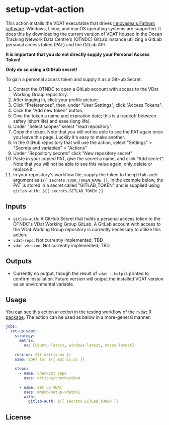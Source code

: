 # setup-vdat-action

This action installs the VDAT executable that drives [Innovasea's Fathom
software](https://www.innovasea.com/fish-tracking/products/fathom-software/).
Windows, Linux, and macOS operating systems are supported. It does this by 
downloading the current version of VDAT housed in the Ocean Tracking Network
Data Centre's (OTNDC) GitLab instance utilizing a GitLab personal access
token (PAT) and the GitLab API.

**It is important that you do not directly supply your Personal Access Token!**

**Only do so using a GitHub secret!**

To gain a personal access token and supply it as a GitHub Secret:

1. Contact the OTNDC to open a GitLab account with access to the VDat 
Working Group repository.
2. After logging in, click your profile picture.
3. Click "Preferences", then, under "User Settings", click "Access Tokens".
4. Click the "Add new token" button.
5. Give the token a name and expiration date; this is a tradeoff between 
saftey (short life) and ease (long life).
6. Under "Select scopes" select "read repository".
7. Copy the token. Note that you will not be able to see the PAT
again once you leave this page. Luckily it's easy to make another.
8. In the GitHub repository that will use the action, select
"Settings" > "Secrets and variables" > "Actions"
9. Under "Repository secrets" click "New repository secret"
10. Paste in your copied PAT, give the secret a name, and click "Add secret".
Note that you will not be able to see this value again, only delete
or replace it.
11. In your repository's workflow file, supply the token to the 
`gitlab-auth` argument as `${{ secrets.YOUR_TOKEN_NAME }}`. In
the example below, the PAT is stored in a secret called "GITLAB_TOKEN"
and is supplied using `gitlab-auth: ${{ secrets.GITLAB_TOKEN }}`


## Inputs

- `gitlab-auth`: A GitHub Secret that holds a personal access token
  to the OTNDC's VDat Working Group GitLab. A GitLab account with
  access to the VDat Working Group repository is currently necessary 
  to utilize this action.
- `vdat-repo`: Not currently implemented; TBD
- `vdat-version`: Not currently implemented; TBD

## Outputs

- Currently no output, though the result of `vdat --help` is printed
  to confirm installation. Future version will output the installed
  VDAT version as an environmental variable.

## Usage
You can see this action _in action_ in the testing workflow of the [`rvdat` 
R package](https://github.com/mhpob/rvdat/blob/main/.github/workflows/R-CMD-check.yaml#L35).
The action can be used as below in a more-general manner:

``` yaml
jobs:
  set-up-vdat:
    strategy:
      matrix:
        os: [ubuntu-latest, windows-latest, macos-latest]
    
    runs-on: ${{ matrix.os }}
    name: VDAT for ${{ matrix.os }}
    
    steps:
      - name: Checkout repo
        uses: actions/checkout@v4
      
      - name: Set up VDAT
        uses: mhpob/setup-vdat@v1
        with:
          gitlab-auth: ${{ secrets.GITLAB_TOKEN }}
```

## License
